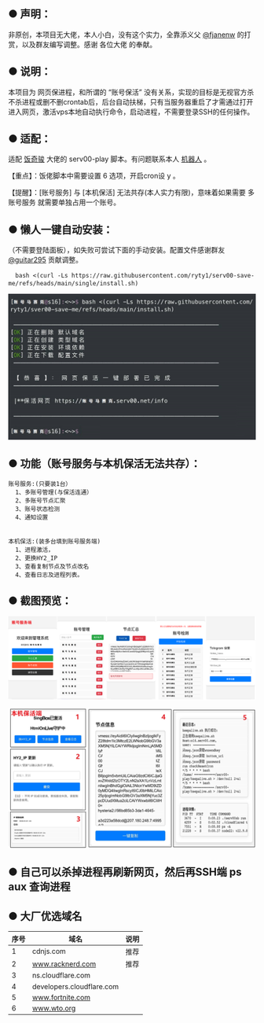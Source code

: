  ##  ● 声明：
非原创，本项目无大佬，本人小白，没有这个实力，全靠添义父 [@fjanenw](https://github.com/Qwsudo) 的打赏，以及群友编写调整。感谢 各位大佬 的奉献。

  ##  ● 说明：
本项目为 网页保进程，和所谓的 “账号保活” 没有关系，实现的目标是无视官方杀不杀进程或删不删crontab后，后台自动扶梯，只有当服务器重启了才需通过打开进入网页，激活vps本地自动执行命令，启动进程，不需要登录SSH的任何操作。
  ##  ● 适配：
适配 [饭奇骏](https://github.com/frankiejun/serv00-play) 大佬的 serv00-play 脚本。有问题联系本人 [机器人](https://t.me/SerokBot_bot) 。

【重点】：饭佬脚本中需要设置 6 选项，开启cron设 y 。

【提醒】：[账号服务] 与 [本机保活] 无法共存(本人实力有限)，意味着如果需要 多账号服务 就需要单独占用一个账号。
        
  ##  ● 懒人一键自动安装：
（不需要登陆面板），如失败可尝试下面的手动安装。配置文件感谢群友 [@guitar295](https://t.me/guitar295) 贡献调整。

      bash <(curl -Ls https://raw.githubusercontent.com/ryty1/serv00-save-me/refs/heads/main/single/install.sh)

![Image Description](https://github.com/ryty1/alist-log/blob/main/github_images/0.jpg?raw=true)

  ##  ● 功能（账号服务与本机保活无法共存）：

    账号服务:(只要装1台）
      1、多账号管理(与保活连通）
      2、多账号节点汇聚
      3、账号状态检测
      4、通知设置


    本机保活:(装多台填到账号服务端)
      1、进程激活，
      2、更换HY2_IP
      3、查看复制节点及节点改名
      4、查看日志及进程列表。
    

  ##  ● 截图预览：
  
![Image Description](https://raw.githubusercontent.com/ryty1/alist-log/refs/heads/main/github_images/6.png?raw=true) 

![Image Description](https://raw.githubusercontent.com/ryty1/alist-log/refs/heads/main/github_images/4.jpg?raw=true) 

  ## ● 自己可以杀掉进程再刷新网页，然后再SSH端 ps aux 查询进程

  ## ● 大厂优选域名

| 序号 | 域名                      | 说明 |
|----|------------------------|----|
| 1  | cdnjs.com              | 推荐 |
| 2  | www.racknerd.com       | 推荐 |
| 3  | ns.cloudflare.com      |  |
| 4  | developers.cloudflare.com |  |
| 5  | www.fortnite.com       |  |
| 6  | www.wto.org            |  |
  

